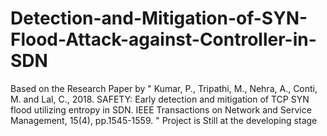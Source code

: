 # Detection-and-Mitigation-of-SYN-Flood-Attack-against-Controller-in-SDN
Based on the Research Paper by " Kumar, P., Tripathi, M., Nehra, A., Conti, M. and Lal, C., 2018. SAFETY: Early detection and mitigation of TCP SYN flood utilizing entropy in SDN. IEEE Transactions on Network and Service Management, 15(4), pp.1545-1559. "
Project is Still at the developing stage
